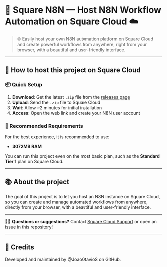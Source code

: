 # 🔗 Square N8N — Host N8N Workflow Automation on Square Cloud ☁️

> 🌐 Easily host your own N8N automation platform on Square Cloud and create powerful workflows from anywhere, right from your browser, with a beautiful and user-friendly interface.

---

## 🚀 How to host this project on Square Cloud

### 📦 Quick Setup

1. **Download**: Get the latest `.zip` file from the [releases page](https://github.com/squarecloud-education/n8n-web/releases)
2. **Upload**: Send the `.zip` file to Square Cloud
3. **Wait**: Allow ~2 minutes for initial installation
4. **Access**: Open the web link and create your N8N user account

### 📝 Recommended Requirements

For the best experience, it is recommended to use:

- **3072MB RAM**

You can run this project even on the most basic plan, such as the **Standard Tier 1** plan on Square Cloud.

---

## 📚 About the project

The goal of this project is to let you host an N8N instance on Square Cloud, so you can create and manage automated workflows from anywhere, directly from your browser, with a beautiful and user-friendly interface.

---

🙋‍♂️ **Questions or suggestions?** Contact [Square Cloud Support](https://squarecloud.app/sac) or open an issue in this repository!

---

## 🙏 Credits

Developed and maintained by @JoaoOtavioS on GitHub.

